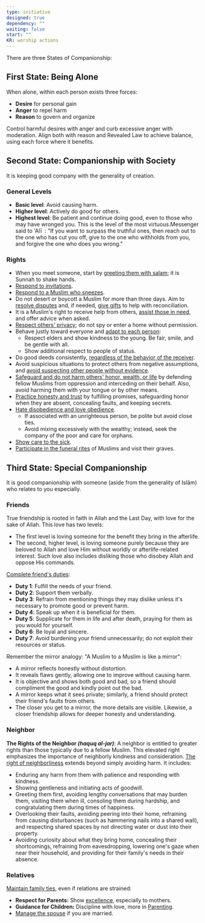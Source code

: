 ```yaml
---
type: initiative
designed: true
dependency: ""
waiting: false
start: ""
KR: worship actions
---
```


There are three States of Companionship:

## First State: Being Alone

When alone, within each person exists three forces:

* **Desire** for personal gain
* **Anger** to repel harm
* **Reason** to govern and organize

Control harmful desires with anger and curb excessive anger with moderation. Align both with reason and Revealed Law to achieve balance, using each force where it benefits.

## Second State: Companionship with Society

It is keeping good company with the generality of creation.

### General Levels

* **Basic level**: Avoid causing harm.
* **Higher level**: Actively do good for others.
* **Highest level**: Be patient and continue doing good, even to those who may have wronged you. This is the level of the most virtuous.Messenger said to 'Alī  : "If you want to surpass the truthful ones, then reach out to the one who has cut you off, give to the one who withholds from you, and forgive the one who does you wrong."

### Rights

* When you meet someone, start by [greeting them with salam](Processes/Greet%20people%20first%20with%20salam.md); it is Sunnah to shake hands.
* [Respond to invitations](Processes/Accept%20invitations.md).
* [Respond to a Muslim who sneezes](Processes/Respond%20to%20muslim%20sneeze.md).
* Do not desert or boycott a Muslim for more than three days. Aim to [resolve disputes](Processes/Resolve%20disputes%20and%20avoid%20boycotting.md) and, if needed, [give gifts](Processes/Give%20gifts.md) to help with reconciliation.
* It is a Muslim's right to receive help from others, [assist those in need](Processes/Help%20orphans%20or%20people%20in%20need%20periodically.md), and offer advice when asked.
* [Respect others' privacy](Processes/Don't%20spy%20and%20protect%20privacy.md); do not spy or enter a home without permission.
* Behave justly toward everyone and [adapt to each person](Processes/Be%20just%20and%20adapt%20to%20each%20person.md):
	* Respect elders and show kindness to the young. Be fair, smile, and be gentle with all.
	* Show additional respect to people of status.
* Do good deeds consistently, [regardless of the behavior of the receiver](Processes/Being%20consistent%20in%20doing%20good%20deeds.md).
* Avoid suspicious situations to protect others from negative assumptions, and [avoid suspecting other people without evidence](Processes/Avoid%20baseless%20assumptions.md).
* [Safeguard and do not harm others' honor, wealth, or life](Processes/Protect%20and%20don't%20harm%20honor,%20wealth%20and%20life.md) by defending fellow Muslims from oppression and interceding on their behalf. Also, avoid harming them with your tongue or by other means.
* [Practice honesty and trust](Processes/Honesty,%20Trust%20and%20figurative%20language.md) by fulfilling promises, safeguarding honor when they are absent, concealing faults, and keeping secrets.
* [Hate disobedience and love obedience](Processes/Hate%20the%20disobedient%20and%20love%20the%20obedient.md).
	* If associated with an unrighteous person, be polite but avoid close ties.
	* Avoid mixing excessively with the wealthy; instead, seek the company of the poor and care for orphans.
* [Show care to the sick](Processes/Call,%20visit%20and%20care%20for%20the%20sick.md).
* [Participate in the funeral rites](Processes/Pray%20additional%20voluntary%20prayers.md) of Muslims and visit their graves.

## Third State: Special Companionship

It is good companionship with someone (aside from the generality of Islām) who relates to you especially.

### Friends

True friendship is rooted in faith in Allah and the Last Day, with love for the sake of Allah. This love has two levels:

* The first level is loving someone for the benefit they bring in the afterlife.
* The second, higher level, is loving someone purely because they are beloved to Allah and love Him without worldly or afterlife-related interest. Such love also includes disliking those who disobey Allah and oppose His commands.

[Complete friend's duties](Processes/Complete%20friend's%20duties.md):

* **Duty 1**: Fulfill the needs of your friend.
* **Duty 2**: Support them verbally.
* **Duty 3**: Refrain from mentioning things they may dislike unless it's necessary to promote good or prevent harm.
* **Duty 4**: Speak up when it is beneficial for them.
* **Duty 5**: Supplicate for them in life and after death, praying for them as you would for yourself.
* **Duty 6**: Be loyal and sincere.
* **Duty 7**: Avoid burdening your friend unnecessarily; do not exploit their resources or status.

Remember the mirror analogy: "A Muslim to a Muslim is like a mirror":

* A mirror reflects honestly without distortion.
* It reveals flaws gently, allowing one to improve without causing harm.
* It is objective and shows both good and bad, so a friend should compliment the good and kindly point out the bad.
* A mirror keeps what it sees private; similarly, a friend should protect their friend's faults from others.
* The closer you get to a mirror, the more details are visible. Likewise, a closer friendship allows for deeper honesty and understanding.

### Neighbor

**The Rights of the Neighbor _(haquq al-jar)_**: A neighbor is entitled to greater rights than those typically due to a fellow Muslim. This elevated right emphasizes the importance of neighborly kindness and consideration.
[The right of neighborliness](Processes/Complete%20neighboor's%20duties.md) extends beyond simply avoiding harm. It includes:
* Enduring any harm from them with patience and responding with kindness.
* Showing gentleness and initiating acts of goodwill.
* Greeting them first, avoiding lengthy conversations that may burden them, visiting them when ill, consoling them during hardship, and congratulating them during times of happiness.
* Overlooking their faults, avoiding peering into their home, refraining from causing disturbances (such as hammering nails into a shared wall), and respecting shared spaces by not directing water or dust into their property.
* Avoiding curiosity about what they bring home, concealing their shortcomings, refraining from eavesdropping, lowering one's gaze when near their household, and providing for their family's needs in their absence.

### Relatives

[Maintain family ties](Processes/Keeping%20family%20ties.md), even if relations are strained:

* **Respect for Parents:** Show [excellence](Processes/Excellence%20with%20parents.md), especially to mothers.
* **Guidance for Children:** Discipline with love, more in [Parenting](assets/RTJ/Initiatives/worship/Parenting.md).
* [Manage the spouse](assets/RTJ/Initiatives/worship/Managing%20spouse.md) if you are married.
